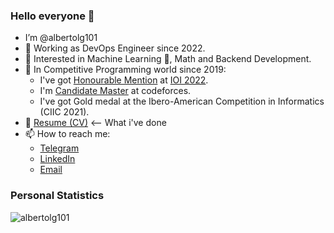 ### Hello everyone 👋

- I’m @albertolg101
- 🔭 Working as DevOps Engineer since 2022.
- 👀 Interested in Machine Learning 💖, Math and Backend Development.
- 🤔 In Competitive Programming world since 2019:
  - I've got [Honourable Mention](https://stats.ioinformatics.org/people/7077) at [IOI 2022](https://ioi2022.id).
  - I'm [Candidate Master](https://codeforces.com/profile/albertolg101) at codeforces.
  - I've got Gold medal at the Ibero-American Competition in Informatics (CIIC 2021).
- 📄 [Resume (CV)](https://github.com/albertolg101/resume) <-- What i've done
- 📫 How to reach me: 
  - [Telegram](https://t.me/albertolg101)
  - [LinkedIn](https://www.linkedin.com/in/alberto-leyva-guerra-63797a220/)
  - [Email](mailto:albertoleyvaguerra@gmail.com)
 
<!-- - 🌱 I’m currently learning ... -->
<!-- - 💞 I’m looking to collaborate on ... -->
<!-- - ⚡ Fun fact: ... -->

<!-- ## Projects:

- [Codeforces Round \#768 (Div. 1, Div. 2)](https://codeforces.com/blog/entry/99299): A competitive programming contest with more than 26'000 participants.
- [cp-problems](https://github.com/humbertoyusta/cp-problems): A collection of competitive programming problems created by me that have been used at the Ibero-American Competition in Informatics, the Cuban Olympiad in Informatics, and the Cuban Team Selection Contests for International Competitions.
- [lauquiz](https://github.com/humbertoyusta/lauquiz): Laravel Web Application about creating and solving quizzes, built during Mobile Web Application Course at Harbour Space University. -->

### **Personal Statistics**
<div>
  <p>
    <img align="center" src="https://github-readme-stats-six-orpin-55.vercel.app/api/top-langs?username=albertolg101&show_icons=true&locale=en&layout=compact&" alt="albertolg101" />
  </p>
  <!-- <p>
    <img align="center" src="https://github-readme-stats-six-orpin-55.vercel.app/api?username=albertolg101&show_icons=true&locale=en" alt="albertolg101" />
  </p>
  <p>
    <img align="center" src="https://github-readme-streak-stats.herokuapp.com/?user=albertolg101&" alt="albertolg101" />
  </p> -->
</div>
